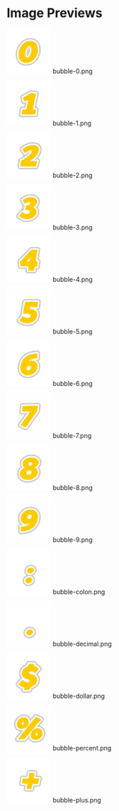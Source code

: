 # Image Previews

<img src="bubble-0.png" width="100" /> bubble-0.png<br>

<img src="bubble-1.png" width="100" /> bubble-1.png<br>

<img src="bubble-2.png" width="100" /> bubble-2.png<br>

<img src="bubble-3.png" width="100" /> bubble-3.png<br>

<img src="bubble-4.png" width="100" /> bubble-4.png<br>

<img src="bubble-5.png" width="100" /> bubble-5.png<br>

<img src="bubble-6.png" width="100" /> bubble-6.png<br>

<img src="bubble-7.png" width="100" /> bubble-7.png<br>

<img src="bubble-8.png" width="100" /> bubble-8.png<br>

<img src="bubble-9.png" width="100" /> bubble-9.png<br>

<img src="bubble-colon.png" width="100" /> bubble-colon.png<br>

<img src="bubble-decimal.png" width="100" /> bubble-decimal.png<br>

<img src="bubble-dollar.png" width="100" /> bubble-dollar.png<br>

<img src="bubble-percent.png" width="100" /> bubble-percent.png<br>

<img src="bubble-plus.png" width="100" /> bubble-plus.png<br>

